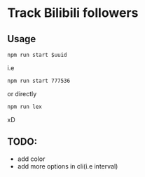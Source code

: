 # Track Bilibili followers
## Usage
```shell
npm run start $uuid
```
i.e
```shell
npm run start 777536
```
or directly
```shell
npm run lex
```
xD
## TODO:
- add color
- add more options in cli(i.e interval)